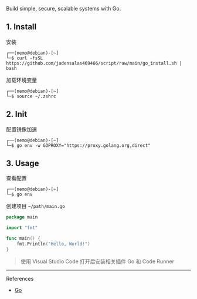 Build simple, secure, scalable systems with Go.

## 1. Install

安装

```
┌──(nemo@debian)-[~]
└─$ curl -fsSL https://github.com/jadensalas469466/script/raw/main/go_install.sh | bash
```

加载环境变量

```
┌──(nemo@debian)-[~]
└─$ source ~/.zshrc
```

## 2. Init

配置镜像加速

```
┌──(nemo@debian)-[~]
└─$ go env -w GOPROXY="https://proxy.golang.org,direct"
```

## 3. Usage

查看配置

```
┌──(nemo@debian)-[~]
└─$ go env
```

创建项目 `~/path/main.go` 

```go
package main

import "fmt"

func main() {
    fmt.Println("Hello, World!")
}

```

> 使用 Visual Studio Code 打开后安装相关插件 Go 和 Code Runner

---

References

- [Go](https://go.dev/)

